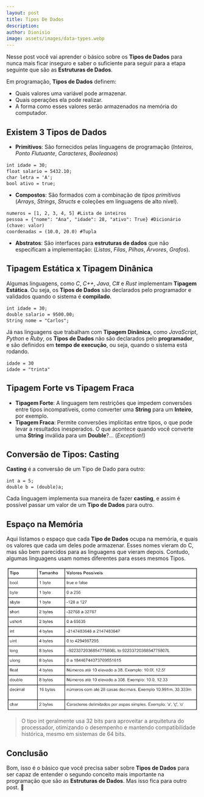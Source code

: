 ```yaml
---
layout: post
title: Tipos De Dados
description: 
author: Dionisio
image: assets/images/data-types.webp
---
```

Nesse post você vai aprender o básico sobre os **Tipos de Dados** para nunca mais ficar inseguro e saber o suficiente para seguir para a etapa seguinte que são as **Estruturas de Dados**.

Em programação, **Tipos de Dados** definem:

* Quais valores uma variável pode armazenar.
* Quais operações ela pode realizar.
* A forma como esses valores serão armazenados na memória do computador.

## Existem 3 Tipos de Dados
* **Primitivos**: São fornecidos pelas linguagens de programação (_Inteiros_, _Ponto Flutuante_, _Caracteres_, _Booleanos_)
<pre><code>int idade = 30;
float salario = 5432.10;
char letra = 'A';
bool ativo = true;
</code></pre>
* **Compostos**: São formados com a combinação de _tipos primitivos_ (_Arrays_, _Strings_, _Structs_ e coleções em linguagens de alto nível).
<pre><code>numeros = [1, 2, 3, 4, 5] #Lista de inteiros
pessoa = {"nome": "Ana", "idade": 28, "ativo": True} #Dicionário (chave: valor)
coordenadas = (10.0, 20.0) #Tupla
</code></pre>
* **Abstratos**: São interfaces para **estruturas de dados** que não especificam a implementação: (_Listas_, _Filas_, _Pilhas_, _Árvores_, _Grafos_).

## Tipagem Estática x Tipagem Dinânica
Algumas linguagens, como _C_, _C++_, _Java_, _C#_ e _Rust_ implementam **Tipagem Estática**. Ou seja, os **Tipos de Dados** são declarados pelo programador e validados quando o sistema é **compilado**.
<pre><code>int idade = 30;
double salario = 9500.00;
String nome = "Carlos";
</code></pre>
Já nas linguagens que trabalham com **Tipagem Dinânica**, como _JavaScript_, _Python_ e _Ruby_, os **Tipos de Dados** não são declarados pelo **programador**, e são definidos em **tempo de execução**, ou seja, quando o sistema está rodando.
<pre><code>idade = 30
idade = "trinta"
</code></pre>

## Tipagem Forte vs Tipagem Fraca
* **Tipagem Forte**: A linguagem tem restrições que impedem conversões entre tipos incompatíveis, como converter uma **String** para um **Inteiro**, por exemplo.
* **Tipagem Fraca**: Permite conversões implícitas entre tipos, o que pode levar a resultados inesperados. O que acontece quando você converte uma **String** inválida para um **Double**?… (_Exception_!)

## Conversão de Tipos: Casting
**Casting** é a conversão de um Tipo de Dado para outro:
<pre><code>int a = 5;
double b = (double)a;
</code></pre>
Cada linguagem implementa sua maneira de fazer **casting**, e assim é possível passar um valor de um **Tipo de Dados** para outro.

## Espaço na Memória
Aqui listamos o espaço que cada **Tipo de Dados** ocupa na memória, e quais os valores que cada um deles pode armazenar. Esses nomes vieram do C, mas são bem parecidos para as linguagens que vieram depois. Contudo, algumas linguagens usam nomes diferentes para esses mesmos Tipos.

![Tipos de Dados](/assets/images/data-types-table.webp)
<blockquote>
O tipo int geralmente usa 32 bits para aproveitar a arquitetura do processador, otimizando o desempenho e mantendo compatibilidade histórica, mesmo em sistemas de 64 bits.
</blockquote>

## Conclusão
Bom, isso é o básico que você precisa saber sobre **Tipos de Dados** para ser capaz de entender o segundo conceito mais importante na programação que são as **Estruturas de Dados**.
Mas isso fica para outro post. &#128640;
